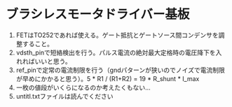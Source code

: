 # ブラシレスモータドライバー基板
1. FETはTO252であれば使える。ゲート抵抗とゲートソース間コンデンサを調整すること。
2. vdsth_pinで短絡検出を行う。パルス電流の絶対最大定格時の電圧降下を入れればいいと思う。
3. ref_pinで定常の電流制限を行う（gndパターンが狭いのでノイズで電流制限が早めにかかると思う）。5 * R1 / (R1+R2) = 19 * R_shunt * I_max
4. 一枚の値段がいくらになるのか考えたくもない...
5. untitl.txtファイルは読んでください
